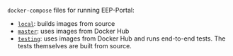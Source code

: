 `docker-compose` files for running EEP-Portal:

- [`local`](./local/): builds images from source
- [`master`](./master/): uses images from Docker Hub
- [`testing`](./testing/): uses images from Docker Hub and runs end-to-end tests. The tests themselves are built from source.
